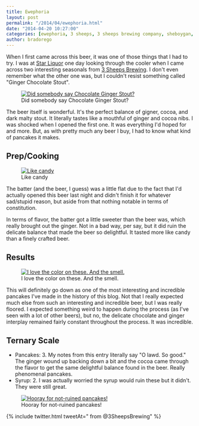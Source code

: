 ```yaml
---
title: Ewephoria
layout: post
permalink: "/2014/04/ewephoria.html"
date: "2014-04-20 10:27:00"
categories: [ewephoria, 3 sheeps, 3 sheeps brewing company, sheboygan, wisconsin, chocolate ginger stout, ginger beer, stout]
author: bradorego
---
```


When I first came across this beer, it was one of those things that I had to try. I was at <a href="http://starliquor.com" target="_blank">Star Liquor</a> one day looking through the cooler when I came across two interesting seasonals from <a href="http://www.3sheepsbrewing.com" target="_blank">3 Sheeps Brewing</a>. I don't even remember what the other one was, but I couldn't resist something called "Ginger Chocolate Stout".

<figure class="imageWrap">
	<a href="{{ site.url }}/assets/full/ewephoria/beer.png" target="_blank">
		<img src="{{ site.url }}/assets/compressed/ewephoria/beer.png" alt="Did somebody say Chocolate Ginger Stout?" />
	</a>
	<figcaption>
		Did somebody say Chocolate Ginger Stout?
	</figcaption>
</figure>

The beer itself is wonderful. It's the perfect balance of gigner, cocoa, and dark malty stout. It literally tastes like a mouthful of ginger and cocoa nibs. I was shocked when I opened the first one. It was everything I'd hoped for and more. But, as with pretty much any beer I buy, I had to know what kind of pancakes it makes.

## Prep/Cooking

<figure class="imageWrap">
	<a href="{{ site.url }}/assets/full/ewephoria/batter.png" target="_blank">
		<img src="{{ site.url }}/assets/compressed/ewephoria/batter.png" alt="Like candy" />
	</a>
	<figcaption>
		Like candy
	</figcaption>
</figure>

The batter (and the beer, I guess) was a little flat due to the fact that I'd actually opened this beer last night and didn't finish it for whatever sad/stupid reason, but aside from that nothing notable in terms of constitution.

In terms of flavor, the batter got a little sweeter than the beer was, which really brought out the ginger. Not in a bad way, per say, but it did ruin the delicate balance that made the beer so delightful. It tasted more like candy than a finely crafted beer.

## Results

<figure class="imageWrap">
	<a href="{{ site.url }}/assets/full/ewephoria/pancakes.png" target="_blank">
		<img src="{{ site.url }}/assets/compressed/ewephoria/pancakes.png" alt="I love the color on these. And the smell." />
	</a>
	<figcaption>
		I love the color on these. And the smell.
	</figcaption>
</figure>

This will definitely go down as one of the most interesting and incredible pancakes I've made in the history of this blog. Not that I really expected much else from such an interesting and incredible beer, but I was really floored. I expected something weird to happen during the process (as I've seen with a lot of other beers), but no, the delicate chocolate and ginger interplay remained fairly constant throughout the process. It was incredible.

## Ternary Scale

* Pancakes: 3. My notes from this entry literally say "O lawd. So good." The ginger wound up backing down a bit and the cocoa came through the flavor to get the same delightful balance found in the beer. Really phenomenal pancakes.
* Syrup: 2. I was actually worried the syrup would ruin these but it didn't. They were still great.

<figure class="imageWrap">
	<a href="{{ site.url }}/assets/full/ewephoria/syrup.png" target="_blank">
		<img src="{{ site.url }}/assets/compressed/ewephoria/syrup.png" alt="Hooray for not-ruined pancakes!" />
	</a>
	<figcaption>
		Hooray for not-ruined pancakes!
	</figcaption>
</figure>

{% include twitter.html tweetAt=" from @3SheepsBrewing" %}

